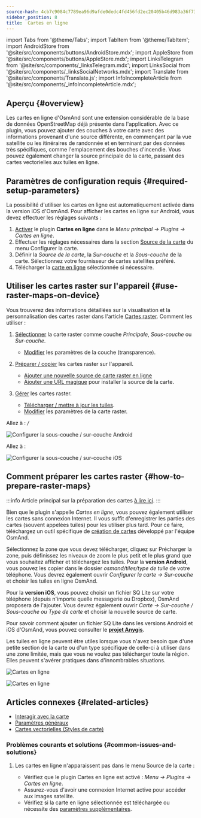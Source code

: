 ```yaml
---
source-hash: 4cb7c9084c7789ea96d9afde0dedc4fd456fd2ec20405b46d983a36f733ea01e
sidebar_position: 8
title:  Cartes en ligne
---
```

import Tabs from '@theme/Tabs';
import TabItem from '@theme/TabItem';
import AndroidStore from '@site/src/components/buttons/AndroidStore.mdx';
import AppleStore from '@site/src/components/buttons/AppleStore.mdx';
import LinksTelegram from '@site/src/components/_linksTelegram.mdx';
import LinksSocial from '@site/src/components/_linksSocialNetworks.mdx';
import Translate from '@site/src/components/Translate.js';
import InfoIncompleteArticle from '@site/src/components/_infoIncompleteArticle.mdx';



## Aperçu {#overview}

Les cartes en ligne d'OsmAnd sont une extension considérable de la base de données OpenStreetMap déjà présente dans l'application. Avec ce plugin, vous pouvez ajouter des couches à votre carte avec des informations provenant d'une source différente, en commençant par la vue satellite ou les itinéraires de randonnée et en terminant par des données très spécifiques, comme l'emplacement des bouches d'incendie. Vous pouvez également changer la source principale de la carte, passant des cartes vectorielles aux tuiles en ligne.


## Paramètres de configuration requis {#required-setup-parameters}

La possibilité d'utiliser les cartes en ligne est automatiquement activée dans la version iOS d'OsmAnd. Pour afficher les cartes en ligne sur Android, vous devez effectuer les réglages suivants :

1. [Activer](../plugins/index.md#enable--disable) le plugin **Cartes en ligne** dans le *Menu principal → Plugins → Cartes en ligne*.
2. Effectuer les réglages nécessaires dans la section [Source de la carte](../map/raster-maps.md#select-raster-maps) du menu Configurer la carte.
3. Définir la *Source de la carte*, la *Sur-couche* et la *Sous-couche* de la carte. Sélectionnez votre fournisseur de cartes satellites préféré.
4. Télécharger la [carte en ligne](#how-to-prepare-raster-maps) sélectionnée si nécessaire.


## Utiliser les cartes raster sur l'appareil {#use-raster-maps-on-device}

Vous trouverez des informations détaillées sur la visualisation et la personnalisation des cartes raster dans l'article [Cartes raster](../map/raster-maps.md). Comment les utiliser :

1. [Sélectionner](../map/raster-maps.md#select-raster-maps) la carte raster comme couche *Principale*, *Sous-couche* ou *Sur-couche*.
    - [Modifier](../map/raster-maps.md#how-to-use-raster-maps) les paramètres de la couche (transparence).

2. [Préparer / copier](../map/raster-maps.md#preparecopy-raster-maps-to-device) les cartes raster sur l'appareil.
    - [Ajouter une nouvelle source de carte raster en ligne](../map/raster-maps.md#add-new-online-raster-map-source)
    - [Ajouter une URL magique](../map/raster-maps.md#magic-url-to-install-map-source) pour installer la source de la carte.

3. [Gérer](../map/raster-maps.md#manage-raster-maps) les cartes raster.
    - [Télécharger / mettre à jour les tuiles](../map/raster-maps.md#download--update-tiles).
    - [Modifier](../map/raster-maps.md#change-raster-map-parameters) les paramètres de la carte raster.


<Tabs groupId="operating-systems" queryString="current-os">

<TabItem value="android" label="Android">  

Allez à : *<Translate android="true" ids="shared_string_menu,configure_map,layer_overlay"/> / <Translate android="true" ids="layer_underlay"/>*

![Configurer la sous-couche / sur-couche Android](@site/static/img/plugins/online-maps/config-underlay-overlay-android.png)

</TabItem>

<TabItem value="ios" label="iOS">  

Allez à : *<Translate ios="true" ids="shared_string_menu,configure_map,map_settings_overunder"/>*

![Configurer la sous-couche / sur-couche iOS](@site/static/img/plugins/online-maps/config-underlay-overlay-ios.png)

</TabItem>

</Tabs>


## Comment préparer les cartes raster {#how-to-prepare-raster-maps}

:::info
Article principal sur la préparation des cartes [à lire ici](https://docs.osmand.net/docs/technical/map-creation/create-offline-maps-yourself#raster-maps-advanced).
:::

Bien que le plugin s'appelle *Cartes en ligne*, vous pouvez également utiliser les cartes sans connexion Internet. Il vous suffit d'enregistrer les parties des cartes (souvent appelées tuiles) pour les utiliser plus tard. Pour ce faire, téléchargez un outil spécifique de [création de cartes](http://download.osmand.net/latest-night-build/OsmAndMapCreator-main.zip) développé par l'équipe OsmAnd.

Sélectionnez la zone que vous devez télécharger, cliquez sur Précharger la zone, puis définissez les niveaux de zoom le plus petit et le plus grand que vous souhaitez afficher et téléchargez les tuiles.
Pour la <b>version Android</b>, vous pouvez les copier dans le dossier <i>osmand/tiles/*type de tuile*</i> de votre téléphone. Vous devrez également ouvrir <i>Configurer la carte → Sur-couche</i> et choisir les tuiles en ligne OsmAnd.

Pour la <b>version iOS</b>, vous pouvez choisir un fichier SQ Lite sur votre téléphone (depuis n'importe quelle messagerie ou Dropbox), OsmAnd proposera de l'ajouter. Vous devrez également ouvrir <i>Carte → Sur-couche / Sous-couche ou Type de carte</i> et choisir la nouvelle source de carte.

Pour savoir comment ajouter un fichier SQ Lite dans les versions Android et iOS d'OsmAnd, vous pouvez consulter le <a href="https://anygis.ru/Web/Html/Osmand_en"><b>projet Anygis</b></a>.


Les tuiles en ligne peuvent être utiles lorsque vous n'avez besoin que d'une petite section de la carte ou d'un type spécifique de celle-ci à utiliser dans une zone limitée, mais que vous ne voulez pas télécharger toute la région. Elles peuvent s'avérer pratiques dans d'innombrables situations.

![Cartes en ligne](@site/static/img/plugins/online-maps/map_creator.jpg)

![Cartes en ligne](@site/static/img/plugins/online-maps/map_creator_menu.jpg)


## Articles connexes {#related-articles}

- [Interagir avec la carte](../../user/map/interact-with-map.md)
- [Paramètres généraux](../../user/personal/global-settings.md)
- [Cartes vectorielles (Styles de carte)](../../user/map/vector-maps.md)

### Problèmes courants et solutions {#common-issues-and-solutions}

1. Les cartes en ligne n'apparaissent pas dans le menu Source de la carte :  
  
    - Vérifiez que le plugin Cartes en ligne est activé : *Menu → Plugins → Cartes en ligne*.  
    - Assurez-vous d'avoir une connexion Internet active pour accéder aux images satellite.  
    - Vérifiez si la carte en ligne sélectionnée est téléchargée ou nécessite des [paramètres supplémentaires](../map/raster-maps.md#select-raster-maps).